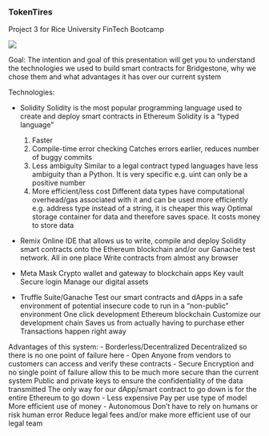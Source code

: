 ### **TokenTires**
Project 3 for Rice University FinTech Bootcamp

![](pngtree-cartoon-tire-design-icon-image_1322729.jpg)

Goal: The intention and goal of this presentation will get you to understand the technologies we used to build smart contracts for Bridgestone, why we chose them and what advantages it has over our current system

Technologies:
- Solidity
Solidity is the most popular programming language used to create and deploy smart contracts in Ethereum
Solidity is a “typed language”
    1. Faster
    2. Compile-time error checking
    Catches errors earlier, reduces number of buggy commits
    3. Less ambiguity
    Similar to a legal contract typed languages have less ambiguity than a Python. It is very specific e.g. uint can only be a positive number
    4. More efficient/less cost
    Different data types have computational overhead/gas associated with it and can be used more efficiently e.g. address type instead of a string, it is cheaper this way
    Optimal storage container for data and therefore saves space. It costs money to store data

- Remix
    Online IDE that allows us to write, compile and deploy Solidity smart contracts onto the Ethereum blockchain and/or our Ganache test network. All in one place
    Write contracts from almost any browser
- Meta Mask
    Crypto wallet and gateway to blockchain apps
    Key vault
    Secure login
    Manage our digital assets
- Truffle Suite/Ganache
    Test our smart contracts and dApps in a safe environment of potential insecure code to run in a “non-public” environment
    One click development Ethereum blockchain
    Customize our development chain
    Saves us from actually having to purchase ether
    Transactions happen right away


Advantages of this system:
    - Borderless/Decentralized
            Decentralized so there is no one point of failure here
    - Open
            Anyone from vendors to customers can access and verify these contracts
    - Secure
            Encryption and no single point of failure allow this to be much more  secure than the current system
                Public and private keys to ensure the confidentiality of the data transmitted 
            The only way for our dApp/smart contract to go down is for the entire Ethereum to go down
    - Less expensive
            Pay per use type of model 
            More efficient use of money
    - Autonomous
            Don’t have to rely on humans or risk human error
            Reduce legal fees and/or make more efficient use of our legal team

